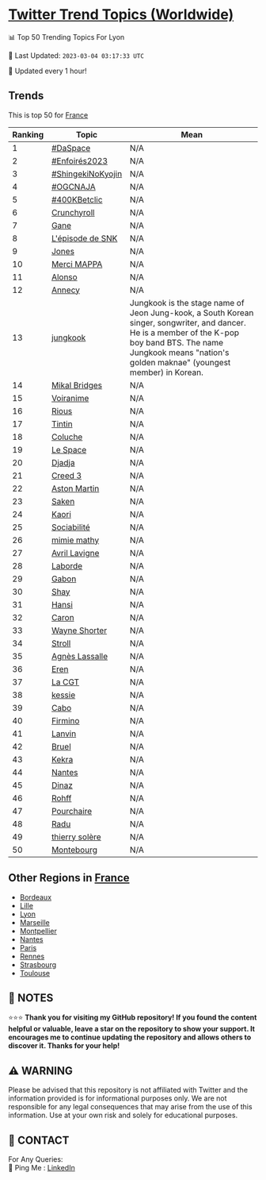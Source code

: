 [Twitter Trend Topics (Worldwide)](https://github.com/ErcinDedeoglu/Twitter-Trend-Topics)
==========


📊 Top 50 Trending Topics For Lyon

📆 Last Updated: `2023-03-04 03:17:33 UTC`

🔧 Updated every 1 hour!


## Trends

This is top 50 for [France](</France>)

| Ranking | Topic | Mean |
| ------- | ------------ | ------------ |
| 1 | [#DaSpace](http://twitter.com/search?q=%23DaSpace) | N/A |
| 2 | [#Enfoirés2023](http://twitter.com/search?q=%23Enfoir%c3%a9s2023) | N/A |
| 3 | [#ShingekiNoKyojin](http://twitter.com/search?q=%23ShingekiNoKyojin) | N/A |
| 4 | [#OGCNAJA](http://twitter.com/search?q=%23OGCNAJA) | N/A |
| 5 | [#400KBetclic](http://twitter.com/search?q=%23400KBetclic) | N/A |
| 6 | [Crunchyroll](http://twitter.com/search?q=Crunchyroll) | N/A |
| 7 | [Gane](http://twitter.com/search?q=Gane) | N/A |
| 8 | [L'épisode de SNK](http://twitter.com/search?q=L%27%c3%a9pisode+de+SNK) | N/A |
| 9 | [Jones](http://twitter.com/search?q=Jones) | N/A |
| 10 | [Merci MAPPA](http://twitter.com/search?q=Merci+MAPPA) | N/A |
| 11 | [Alonso](http://twitter.com/search?q=Alonso) | N/A |
| 12 | [Annecy](http://twitter.com/search?q=Annecy) | N/A |
| 13 | [jungkook](http://twitter.com/search?q=jungkook) | Jungkook is the stage name of Jeon Jung-kook, a South Korean singer, songwriter, and dancer. He is a member of the K-pop boy band BTS. The name Jungkook means "nation's golden maknae" (youngest member) in Korean. |
| 14 | [Mikal Bridges](http://twitter.com/search?q=Mikal+Bridges) | N/A |
| 15 | [Voiranime](http://twitter.com/search?q=Voiranime) | N/A |
| 16 | [Rious](http://twitter.com/search?q=Rious) | N/A |
| 17 | [Tintin](http://twitter.com/search?q=Tintin) | N/A |
| 18 | [Coluche](http://twitter.com/search?q=Coluche) | N/A |
| 19 | [Le Space](http://twitter.com/search?q=Le+Space) | N/A |
| 20 | [Djadja](http://twitter.com/search?q=Djadja) | N/A |
| 21 | [Creed 3](http://twitter.com/search?q=Creed+3) | N/A |
| 22 | [Aston Martin](http://twitter.com/search?q=Aston+Martin) | N/A |
| 23 | [Saken](http://twitter.com/search?q=Saken) | N/A |
| 24 | [Kaori](http://twitter.com/search?q=Kaori) | N/A |
| 25 | [Sociabilité](http://twitter.com/search?q=Sociabilit%c3%a9) | N/A |
| 26 | [mimie mathy](http://twitter.com/search?q=mimie+mathy) | N/A |
| 27 | [Avril Lavigne](http://twitter.com/search?q=Avril+Lavigne) | N/A |
| 28 | [Laborde](http://twitter.com/search?q=Laborde) | N/A |
| 29 | [Gabon](http://twitter.com/search?q=Gabon) | N/A |
| 30 | [Shay](http://twitter.com/search?q=Shay) | N/A |
| 31 | [Hansi](http://twitter.com/search?q=Hansi) | N/A |
| 32 | [Caron](http://twitter.com/search?q=Caron) | N/A |
| 33 | [Wayne Shorter](http://twitter.com/search?q=Wayne+Shorter) | N/A |
| 34 | [Stroll](http://twitter.com/search?q=Stroll) | N/A |
| 35 | [Agnès Lassalle](http://twitter.com/search?q=Agn%c3%a8s+Lassalle) | N/A |
| 36 | [Eren](http://twitter.com/search?q=Eren) | N/A |
| 37 | [La CGT](http://twitter.com/search?q=La+CGT) | N/A |
| 38 | [kessie](http://twitter.com/search?q=kessie) | N/A |
| 39 | [Cabo](http://twitter.com/search?q=Cabo) | N/A |
| 40 | [Firmino](http://twitter.com/search?q=Firmino) | N/A |
| 41 | [Lanvin](http://twitter.com/search?q=Lanvin) | N/A |
| 42 | [Bruel](http://twitter.com/search?q=Bruel) | N/A |
| 43 | [Kekra](http://twitter.com/search?q=Kekra) | N/A |
| 44 | [Nantes](http://twitter.com/search?q=Nantes) | N/A |
| 45 | [Dinaz](http://twitter.com/search?q=Dinaz) | N/A |
| 46 | [Rohff](http://twitter.com/search?q=Rohff) | N/A |
| 47 | [Pourchaire](http://twitter.com/search?q=Pourchaire) | N/A |
| 48 | [Radu](http://twitter.com/search?q=Radu) | N/A |
| 49 | [thierry solère](http://twitter.com/search?q=thierry+sol%c3%a8re) | N/A |
| 50 | [Montebourg](http://twitter.com/search?q=Montebourg) | N/A |



## Other Regions in [France](</France>)

* [Bordeaux](</France/Bordeaux.md>)
* [Lille](</France/Lille.md>)
* [Lyon](</France/Lyon.md>)
* [Marseille](</France/Marseille.md>)
* [Montpellier](</France/Montpellier.md>)
* [Nantes](</France/Nantes.md>)
* [Paris](</France/Paris.md>)
* [Rennes](</France/Rennes.md>)
* [Strasbourg](</France/Strasbourg.md>)
* [Toulouse](</France/Toulouse.md>)



## 📝 NOTES

⭐⭐⭐ **Thank you for visiting my GitHub repository! If you found the content helpful or valuable, leave a star on the repository to show your support. It encourages me to continue updating the repository and allows others to discover it. Thanks for your help!**


## ⚠️ WARNING

Please be advised that this repository is not affiliated with Twitter and the information provided is for informational purposes only. We are not responsible for any legal consequences that may arise from the use of this information. Use at your own risk and solely for educational purposes.


## 📨 CONTACT

 For Any Queries:  
            🏓 Ping Me : [LinkedIn](https://www.linkedin.com/in/ercindedeoglu/)
